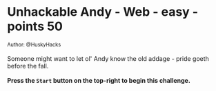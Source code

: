 # Unhackable Andy - Web - easy - points 50


 <small>Author: @HuskyHacks</small><br><br>Someone might want to let ol' Andy know the old addage - pride goeth before the fall. <br><br> <b>Press the <code>Start</code> button on the top-right to begin this challenge.</b>

